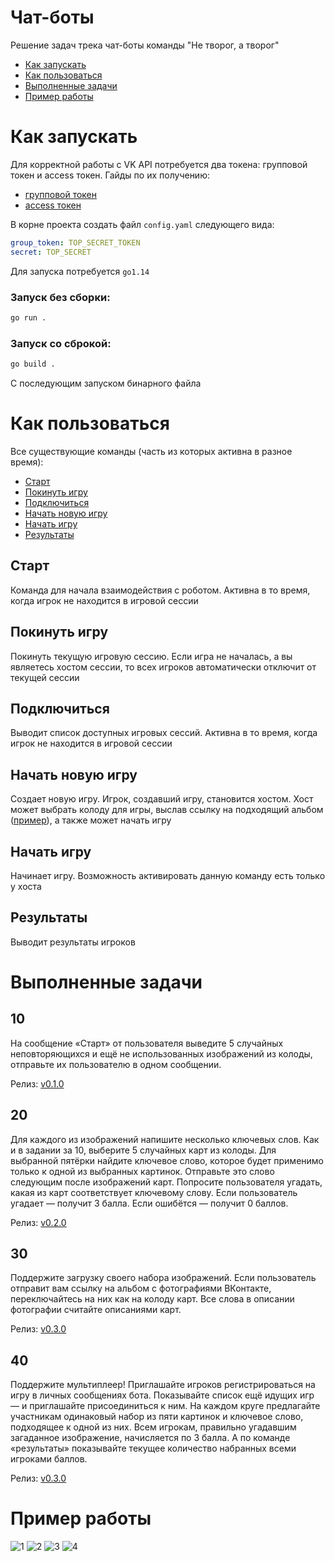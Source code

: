 # Чат-боты
Решение задач трека чат-боты команды "Не творог, а творог"

- [Как запускать](#как-запускать)
- [Как пользоваться](#как-пользоваться)
- [Выполненные задачи](#выполненные-задачи)
- [Пример работы](#пример-работы)

# Как запускать
Для корректной работы с VK API потребуется два токена: групповой токен и access токен. 
Гайды по их получению: 
- [групповой токен](https://dev.vk.com/api/bots/getting-started#%D0%9F%D0%BE%D0%BB%D1%83%D1%87%D0%B5%D0%BD%D0%B8%D0%B5%20%D0%BA%D0%BB%D1%8E%D1%87%D0%B0%20%D0%B4%D0%BE%D1%81%D1%82%D1%83%D0%BF%D0%B0)
- [access токен](https://www.pandoge.com/socialnye-seti-i-messendzhery/poluchenie-klyucha-dostupa-access_token-dlya-api-vkontakte)

В корне проекта создать файл `config.yaml` следующего вида:
```yaml
group_token: TOP_SECRET_TOKEN
secret: TOP_SECRET
```

Для запуска потребуется `go1.14`

### Запуск без сборки:
```bash
go run .
```

### Запуск со сброкой:
```bash
go build .
```
C последующим запуском бинарного файла

# Как пользоваться
Все существующие команды (часть из которых активна в разное время):
- [Старт](#старт)
- [Покинуть игру](#покинуть-игру)
- [Подключиться](#подключиться)
- [Начать новую игру](#начать-новую-игру)
- [Начать игру](#начать-игру)
- [Результаты](#результаты)

## Старт
Команда для начала взаимодействия с роботом. Активна в то время, когда игрок не находится в игровой сессии

## Покинуть игру
Покинуть текущую игровую сессию. Если игра не началась, а вы являетесь хостом сессии, то всех игроков автоматически отключит от текущей сессии

## Подключиться
Выводит список доступных игровых сессий. Активна в то время, когда игрок не находится в игровой сессии

## Начать новую игру
Создает новую игру. Игрок, создавший игру, становится хостом. Хост может выбрать колоду для игры, выслав ссылку на подходящий альбом ([пример](https://vk.com/album-212865419_284073649)), а также может начать игру

## Начать игру
Начинает игру. Возможность активировать данную команду есть только у хоста

## Результаты
Выводит результаты игроков

# Выполненные задачи

## 10
На сообщение «Старт» от пользователя выведите 5 случайных неповторяющихся и ещё не использованных изображений из колоды, отправьте их пользователю в одном сообщении.

Релиз: [v0.1.0](https://github.com/Not-cottage-cheese-but-cottage-cheese/Chat-Bots/tree/v0.1.0)

## 20 

Для каждого из изображений напишите несколько ключевых слов. Как и в задании за 10, выберите 5 случайных карт из колоды. Для выбранной пятёрки найдите ключевое слово, которое будет применимо только к одной из выбранных картинок. Отправьте это слово следующим после изображений карт. Попросите пользователя угадать, какая из карт соответствует ключевому слову. Если пользователь угадает — получит 3 балла. Если ошибётся — получит 0 баллов.

Релиз: [v0.2.0](https://github.com/Not-cottage-cheese-but-cottage-cheese/Chat-Bots/tree/v0.2.0)

## 30

Поддержите загрузку своего набора изображений. Если пользователь отправит вам ссылку на альбом с фотографиями ВКонтакте, переключайтесь на них как на колоду карт. Все слова в описании фотографии считайте описаниями карт.

Релиз: [v0.3.0](https://github.com/Not-cottage-cheese-but-cottage-cheese/Chat-Bots/tree/v0.3.0)

## 40

Поддержите мультиплеер! Приглашайте игроков регистрироваться на игру в личных сообщениях бота. Показывайте список ещё идущих игр — и приглашайте присоединиться к ним. На каждом круге предлагайте участникам одинаковый набор из пяти картинок и ключевое слово, подходящее к одной из них. Всем игрокам, правильно угадавшим загаданное изображение, начисляется по 3 балла. А по команде «результаты» показывайте текущее количество набранных всеми игроками баллов.

Релиз: [v0.3.0](https://github.com/Not-cottage-cheese-but-cottage-cheese/Chat-Bots/tree/v0.3.0)

# Пример работы

![1](./resources/1.jpg)
![2](./resources/2.jpg)
![3](./resources/3.jpg)
![4](./resources/4.jpg)